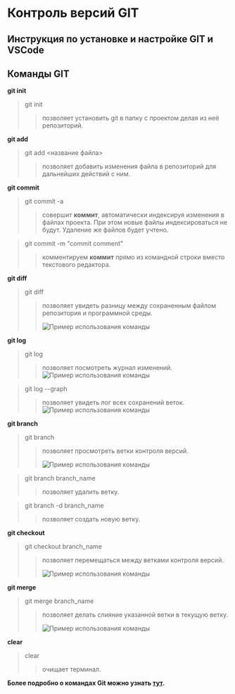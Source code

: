 # Контроль версий GIT

## Инструкция по установке и настройке GIT и VSCode

## Команды GIT

**git init**
>git init
>>позволяет установить git в папку с проектом делая из неё репозиторий.



**git add**
>git add <название файла>
>>позволяет добавить изменения файла в репозиторий для дальнейших действий с ним.


**git commit**
>git commit -a
>>совершит **коммит**, автоматически индексируя изменения в файлах проекта. При этом новые файлы индексироваться не будут. Удаление же файлов будет учтено.

>git commit -m "commit comment"
>>комментируем **коммит** прямо из командной строки вместо текстового редактора.

**git diff**
>git diff
>>позволяет увидеть разницу между сохраненным файлом репозитория и программной среды.
>>
>>![Пример использования команды](git_diff.png)

**git log**
>git log
>>позволяет посмотреть журнал изменений.
![Пример использования команды](https://sun9-west.userapi.com/sun9-68/s/v1/ig2/RQ12UzuNUHDMP6iS0N_fPktL7RVRsTWPNwnbXedpK-bOCiUxifOBFeonQOe3H9YM3amBpCJ8bm1Ydwgt6ohtCsnN.jpg?size=503x592&quality=96&type=album)

>git log --graph
>>позволяет увидеть лог всех сохранений веток.
![Пример использования команды](https://sun9-east.userapi.com/sun9-41/s/v1/ig2/CCax3PkRojovDjTUkeiQwtzuS1v1xA9szy9IGlkMCp_eGOffZVmpg4LOV4kdfNVZTRYccp5yYxZWngFOmShu5qXW.jpg?size=505x598&quality=96&type=album)

**git branch**
>git branch
>>позволяет просмотреть ветки контроля версий.
>>
>>![Пример использования команды](https://sun9-west.userapi.com/sun9-38/s/v1/ig2/a6JQBOA4QsnFELFLv81ZiSVia1U0c_Sn-JeWQTrtpASuLsy-yz9HPYmdTconY6yHcXLcdShKV37aXJejH4F9WxL1.jpg?size=387x74&quality=96&type=album)

>git branch branch_name
>>позволяет удалить ветку.

>git branch -d branch_name
>>позволяет создать новую ветку.

**git checkout**
>git checkout branch_name
>>позволяет перемещаться между ветками контроля версий.
>>
>>![Пример использования команды](https://sun9-west.userapi.com/sun9-70/s/v1/ig2/bLcvxzeaLMikeD5ccpS4H2xwfLp1FG5Yp5sKGXpm6o4HorYp4ok7Niq_rXNCVPVdH3DNRnweXjJ2q_UmQyDcJ_dj.jpg?size=485x41&quality=96&type=album)

**git merge**
>git merge branch_name
>>позволяет делать слияние указанной ветки в текущую ветку.
>>
>>![Пример использования команды](git_merge.jpg)


**clear**
>clear
>>очищает терминал.

**Более подробно о командах Git можно узнать [тут](https://github.com/cyberspacedk/Git-commands).**